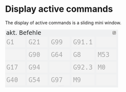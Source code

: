 # Display active commands

The display of active commands is a sliding mini window.

![curCodes](images/curCodes.png)

